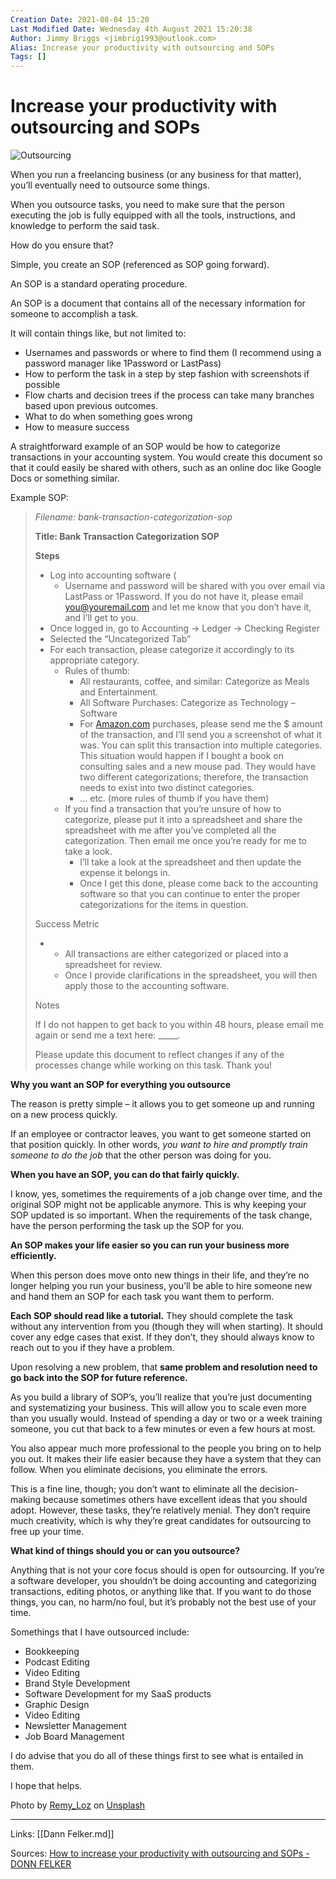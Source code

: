 ```yaml
---
Creation Date: 2021-08-04 15:20
Last Modified Date: Wednesday 4th August 2021 15:20:38
Author: Jimmy Briggs <jimbrig1993@outlook.com>
Alias: Increase your productivity with outsourcing and SOPs
Tags: []
---
```


# Increase your productivity with outsourcing and SOPs

![Outsourcing](https://www.donnfelker.com/wp-content/uploads/2021/05/remy_loz-3S0INpfREQc-unsplash-1024x683.jpg)

When you run a freelancing business (or any business for that matter), you’ll eventually need to outsource some things. 

When you outsource tasks, you need to make sure that the person executing the job is fully equipped with all the tools, instructions, and knowledge to perform the said task.

How do you ensure that?

Simple, you create an SOP (referenced as SOP going forward).

An SOP is a standard operating procedure.

An SOP is a document that contains all of the necessary information for someone to accomplish a task. 

It will contain things like, but not limited to:

-   Usernames and passwords or where to find them (I recommend using a password manager like 1Password or LastPass)
-   How to perform the task in a step by step fashion with screenshots if possible
-   Flow charts and decision trees if the process can take many branches based upon previous outcomes.
-   What to do when something goes wrong
-   How to measure success

A straightforward example of an SOP would be how to categorize transactions in your accounting system. You would create this document so that it could easily be shared with others, such as an online doc like Google Docs or something similar. 

Example SOP: 

> _Filename: bank-transaction-categorization-sop_ 
> 
> **Title: Bank Transaction Categorization SOP**
> 
> **Steps**
> 
> -   Log into accounting software (
>     -   Username and password will be shared with you over email via LastPass or 1Password. If you do not have it, please email [you@youremail.com](mailto:you@youremail.com) and let me know that you don’t have it, and I’ll get to you. 
> -   Once logged in, go to Accounting -> Ledger -> Checking Register
> -   Selected the “Uncategorized Tab”
> -   For each transaction, please categorize it accordingly to its appropriate category. 
>     -   Rules of thumb: 
>         -   All restaurants, coffee, and similar: Categorize as Meals and Entertainment.
>         -   All Software Purchases: Categorize as Technology – Software
>         -   For [Amazon.com](http://amazon.com/) purchases, please send me the $ amount of the transaction, and I’ll send you a screenshot of what it was. You can split this transaction into multiple categories. This situation would happen if I bought a book on consulting sales and a new mouse pad. They would have two different categorizations; therefore, the transaction needs to exist into two distinct categories.
>         -   … etc. (more rules of thumb if you have them)
>     -   If you find a transaction that you’re unsure of how to categorize, please put it into a spreadsheet and share the spreadsheet with me after you’ve completed all the categorization. Then email me once you’re ready for me to take a look. 
>         -   I’ll take a look at the spreadsheet and then update the expense it belongs in.
>         -   Once I get this done, please come back to the accounting software so that you can continue to enter the proper categorizations for the items in question. 
> 
> Success Metric
> 
> -   -   All transactions are either categorized or placed into a spreadsheet for review. 
>     -   Once I provide clarifications in the spreadsheet, you will then apply those to the accounting software.
> 
> Notes
> 
> If I do not happen to get back to you within 48 hours, please email me again or send me a text here: \_\_\_<your number>\_\_.
> 
> Please update this document to reflect changes if any of the processes change while working on this task. Thank you!

**Why you want an SOP for everything you outsource**

The reason is pretty simple – it allows you to get someone up and running on a new process quickly. 

If an employee or contractor leaves, you want to get someone started on that position quickly. In other words, _you want to hire and promptly train someone to do the job_ that the other person was doing for you.

**When you have an SOP, you can do that fairly quickly.**

I know, yes, sometimes the requirements of a job change over time, and the original SOP might not be applicable anymore. This is why keeping your SOP updated is so important. When the requirements of the task change, have the person performing the task up the SOP for you.

**An SOP makes your life easier so you can run your business more efficiently.** 

When this person does move onto new things in their life, and they’re no longer helping you run your business, you’ll be able to hire someone new and hand them an SOP for each task you want them to perform. 

**Each SOP should read like a tutorial.** They should complete the task without any intervention from you (though they will when starting). It should cover any edge cases that exist. If they don’t, they should always know to reach out to you if they have a problem. 

Upon resolving a new problem, that **same problem and resolution need to go back into the SOP for future reference.**

As you build a library of SOP’s, you’ll realize that you’re just documenting and systematizing your business. This will allow you to scale even more than you usually would. Instead of spending a day or two or a week training someone, you cut that back to a few minutes or even a few hours at most. 

You also appear much more professional to the people you bring on to help you out. It makes their life easier because they have a system that they can follow. When you eliminate decisions, you eliminate the errors. 

This is a fine line, though; you don’t want to eliminate all the decision-making because sometimes others have excellent ideas that you should adopt. However, these tasks, they’re relatively menial. They don’t require much creativity, which is why they’re great candidates for outsourcing to free up your time.

**What kind of things should you or can you outsource?**

Anything that is not your core focus should is open for outsourcing. If you’re a software developer, you shouldn’t be doing accounting and categorizing transactions, editing photos, or anything like that. If you want to do those things, you can, no harm/no foul, but it’s probably not the best use of your time.

Somethings that I have outsourced include:

-   Bookkeeping
-   Podcast Editing
-   Video Editing
-   Brand Style Development
-   Software Development for my SaaS products
-   Graphic Design
-   Video Editing
-   Newsletter Management 
-   Job Board Management

I do advise that you do all of these things first to see what is entailed in them. 

I hope that helps.

Photo by [Remy\_Loz](https://unsplash.com/@axellvak?utm_source=unsplash&utm_medium=referral&utm_content=creditCopyText) on [Unsplash](https://unsplash.com/s/photos/computer-work?utm_source=unsplash&utm_medium=referral&utm_content=creditCopyText)



***

Links: [[Dann Felker.md]]

Sources: [How to increase your productivity with outsourcing and SOPs - DONN FELKER](https://www.donnfelker.com/increase-your-productivity-with-outsourcing-and-sops/)

